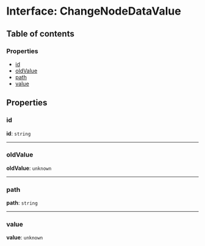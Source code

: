 # Interface: ChangeNodeDataValue

## Table of contents

### Properties

* [id](/auto-docs/free-layout-editor/interfaces/ChangeNodeDataValue.md#id)
* [oldValue](/auto-docs/free-layout-editor/interfaces/ChangeNodeDataValue.md#oldvalue)
* [path](/auto-docs/free-layout-editor/interfaces/ChangeNodeDataValue.md#path)
* [value](/auto-docs/free-layout-editor/interfaces/ChangeNodeDataValue.md#value)

## Properties

### id

**id**: `string`

***

### oldValue

**oldValue**: `unknown`

***

### path

**path**: `string`

***

### value

**value**: `unknown`
